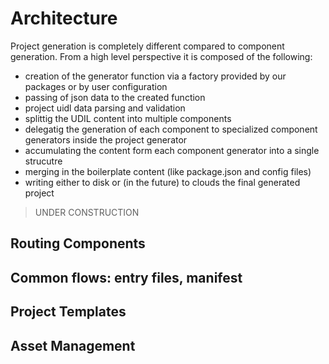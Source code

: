 # Architecture

Project generation is completely different compared to component generation. From
a high level perspective it is composed of the following:

- creation of the generator function via a factory provided by our packages or by
  user configuration
- passing of json data to the created function
- project uidl data parsing and validation
- splittig the UDIL content into multiple components
- delegatig the generation of each component to specialized component generators
  inside the project generator
- accumulating the content form each component generator into a single strucutre
- merging in the boilerplate content (like package.json and config files)
- writing either to disk or (in the future) to clouds the final generated project

> UNDER CONSTRUCTION

## Routing Components

## Common flows: entry files, manifest

## Project Templates

## Asset Management